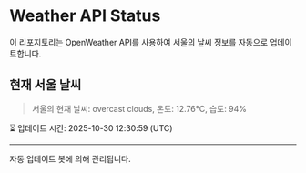 
# Weather API Status

이 리포지토리는 OpenWeather API를 사용하여 서울의 날씨 정보를 자동으로 업데이트합니다.

## 현재 서울 날씨
> 서울의 현재 날씨: overcast clouds, 온도: 12.76°C, 습도: 94%

⏳ 업데이트 시간: 2025-10-30 12:30:59 (UTC)

---
자동 업데이트 봇에 의해 관리됩니다.
